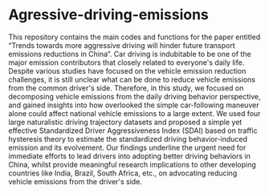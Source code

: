 # Agressive-driving-emissions
This repository contains the main codes and functions for the paper entitled “Trends towards more aggressive driving will hinder future transport emissions reductions in China”.
Car driving is indubitable to be one of the major emission contributors that closely related to everyone's daily life. Despite various studies have focused on the vehicle emission reduction challenges, it is still unclear what can be done to reduce vehicle emissions from the common driver's side. Therefore, in this study, we focused on decomposing vehicle emissions from the daily driving behavior perspective, and gained insights into how overlooked the simple car-following maneuver alone could affect national vehicle emissions to a large extent. 
We used four large naturalistic driving trajectory datasets and proposed a simple yet effective Standardized Driver Aggressiveness Index (SDAI) based on traffic hysteresis theory to estimate the standardized driving behavior-induced emission and its evolvement. Our findings underline the urgent need for immediate efforts to lead drivers into adopting better driving behaviors in China, whilst provide meaningful research implications to other developing countries like India, Brazil, South Africa, etc., on advocating reducing vehicle emissions from the driver's side.
